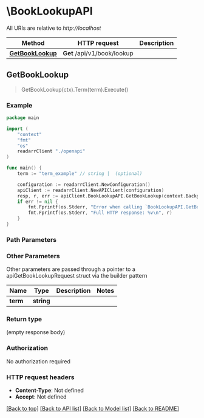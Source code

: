 # \BookLookupAPI

All URIs are relative to *http://localhost*

Method | HTTP request | Description
------------- | ------------- | -------------
[**GetBookLookup**](BookLookupAPI.md#GetBookLookup) | **Get** /api/v1/book/lookup | 



## GetBookLookup

> GetBookLookup(ctx).Term(term).Execute()



### Example

```go
package main

import (
    "context"
    "fmt"
    "os"
    readarrClient "./openapi"
)

func main() {
    term := "term_example" // string |  (optional)

    configuration := readarrClient.NewConfiguration()
    apiClient := readarrClient.NewAPIClient(configuration)
    resp, r, err := apiClient.BookLookupAPI.GetBookLookup(context.Background()).Term(term).Execute()
    if err != nil {
        fmt.Fprintf(os.Stderr, "Error when calling `BookLookupAPI.GetBookLookup``: %v\n", err)
        fmt.Fprintf(os.Stderr, "Full HTTP response: %v\n", r)
    }
}
```

### Path Parameters



### Other Parameters

Other parameters are passed through a pointer to a apiGetBookLookupRequest struct via the builder pattern


Name | Type | Description  | Notes
------------- | ------------- | ------------- | -------------
 **term** | **string** |  | 

### Return type

 (empty response body)

### Authorization

No authorization required

### HTTP request headers

- **Content-Type**: Not defined
- **Accept**: Not defined

[[Back to top]](#) [[Back to API list]](../README.md#documentation-for-api-endpoints)
[[Back to Model list]](../README.md#documentation-for-models)
[[Back to README]](../README.md)

